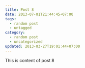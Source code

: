 ```yaml
---
title: Post 8
date: 2013-07-01T21:44:45+07:00
tags:
  - random post
  - untagged
category:
  - random post
  - uncategorized
updated: 2013-03-27T19:01:44+07:00
---
```

This is content of post 8